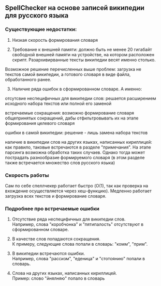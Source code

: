 ## SpellChecker на основе записей википедии для русского языка  

### Существующие недостатки:  

1) Низкая скорость формирования словаря  

2) Требование к внешней памяти: должно быть не менее 20 гигабайт свободной внешней памяти на устройстве, на котором расположен скрипт.
Разархивирванные тексты википедии весят именно столько.  
 
Возможное решение перечисленных выше проблем: загрузка не текстов самой википедии, а готового словаря в виде файла, обработанного ранее.

3) Наличие ряда ошибок в сформированном словаре. А именно:  

отсутсвие неспецифичных для википедии слов: решается расширением исходного набора текстов или полной его заменой  

встречаемые сокращения: возможно формирование словаря общепринятых сокращений, дабы отфильтровывать
их на этапе формирования целевого словаря  

ошибки в самой википедии: решение - лишь замена набора текстов  

наличие в википедии слов на других языках, написанных кириллицей: как правило, таковые встречаются в разделе "примечания". 
На этапе парсинга возможна обработка таких случаев. Однако тогда может пострадать разнообразие формируемого словаря (в этом разделе также
 встречается множество слов русского языка)     


### Скорость работы  
Сам по себе спеллчекер работает быстро (O(1), так как проверка на вхождение осуществляется через хеш-функцию).
Медленно работает загрузка всех текстов и формирование словаря.    


### Подробнее про встречаемые ошибки  

1) Отсутствие ряда неспецифичных для википедии слов.  
Например, слова "коробчонка" и "пятипалость" отсутствуют в сформированном словаре.  

2) В качестве слов попадаются сокращения.  
К примеру, следующие слова попали в словарь: "комм", "прим".  

3) В википедии встречаются ошибки.  
Например, слова "рассизм", "еденица" и "стотоянию" попали в словарь.  

4) Слова на других языках, написанных кириллицей.  
Пример: слово "йнялняю" попало в словарь  